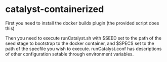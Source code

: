 # catalyst-containerized
First you need to install the docker buildx plugin (the provided script does this)

Then you need to execute runCatalyst.sh with $SEED set to the path of the seed stage to bootstrap to the docker container, and $SPECS set to the path of the specfile you wish to execute. runCatalyst.conf has descriptions of other configuration setable through environment variables.
